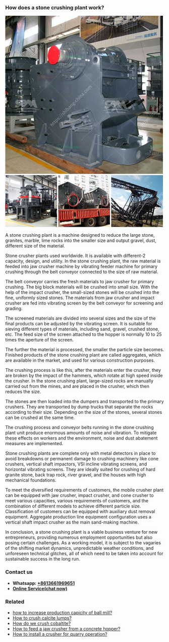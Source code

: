 <h3>How does a stone crushing plant work?</h3><img src='1701744978.jpg' alt=''><p>A stone crushing plant is a machine designed to reduce the large stone, granites, marble, lime rocks into the smaller size and output gravel, dust, different size of the material.</p><p>Stone crusher plants used worldwide. It is available with different-2 capacity, design, and utility. In the stone crushing plant, the raw material is feeded into jaw crusher machine by vibrating feeder machine for primary crushing through the belt conveyor connected to the size of raw material.</p><p>The belt conveyor carries the fresh materials to jaw crusher for primary crushing. The big block materials will be crushed into small size. With the help of the impact crusher, the small-sized stones will be crushed into the fine, uniformly sized stones. The materials from jaw crusher and impact crusher are fed into vibrating screen by the belt conveyor for screening and grading.</p><p>The screened materials are divided into several sizes and the size of the final products can be adjusted by the vibrating screen. It is suitable for sieving different types of materials, including sand, gravel, crushed stone, etc. The feed size of the screen attached to the hopper is normally 10 to 25 times the aperture of the screen.</p><p>The further the material is processed, the smaller the particle size becomes. Finished products of the stone crushing plant are called aggregates, which are available in the market, and used for various construction purposes.</p><p>The crushing process is like this, after the materials enter the crusher, they are broken by the impact of the hammers, which rotate at high speed inside the crusher. In the stone crushing plant, large-sized rocks are manually carried out from the mines, and are placed in the crusher, which then reduces the size.</p><p>The stones are then loaded into the dumpers and transported to the primary crushers. They are transported by dump trucks that separate the rocks according to their size. Depending on the size of the stones, several stones can be crushed at the same time.</p><p>The crushing process and conveyor belts running in the stone crushing plant unit produce enormous amounts of noise and vibration. To mitigate these effects on workers and the environment, noise and dust abatement measures are implemented.</p><p>Stone crushing plants are complete only with metal detectors in place to avoid breakdowns or permanent damage to crushing machinery like cone crushers, vertical shaft impactors, VSI incline vibrating screens, and horizontal vibrating screens. They are ideally suited for crushing of hard granite stone, back trap rock, river gravel, and the houses with high mechanical foundations.</p><p>To meet the diversified requirements of customers, the mobile crusher plant can be equipped with jaw crusher, impact crusher, and cone crusher to meet various capacities, various requirements of customers, and the combination of different models to achieve different particle size. Classification of customers can be equipped with auxiliary dust removal equipment. Aggregate production line equipment configuration uses a vertical shaft impact crusher as the main sand-making machine.</p><p>In conclusion, a stone crushing plant is a viable business venture for new entrepreneurs, providing numerous employment opportunities but also posing certain challenges. As a working model, it is subject to the vagaries of the shifting market dynamics, unpredictable weather conditions, and unforeseen technical glitches, all of which need to be taken into account for sustainable success in the long run.</p><h3>Contact us</h3><ul><li><strong>Whatsapp:&nbsp;<a href="https://wa.me/8613661969651">+8613661969651</a></strong></li><li><a href="https://swt.shibang-china.com/?git&amp;zhl&amp;How does a stone crushing plant work"><strong>Online Service(chat now)</strong></a></li></ul><h3>Related</h3><ul><li><a href='how to increase production capicity of ball mill.md'>how to increase production capicity of ball mill?</a></li><li><a href='How to crush calcite lumps.md'>How to crush calcite lumps?</a></li><li><a href='How do we crush cobaltite.md'>How do we crush cobaltite?</a></li><li><a href='How to feed a jaw crusher from a concrete hopper.md'>How to feed a jaw crusher from a concrete hopper?</a></li><li><a href='How to install a crusher for quarry operation.md'>How to install a crusher for quarry operation?</a></li></ul>